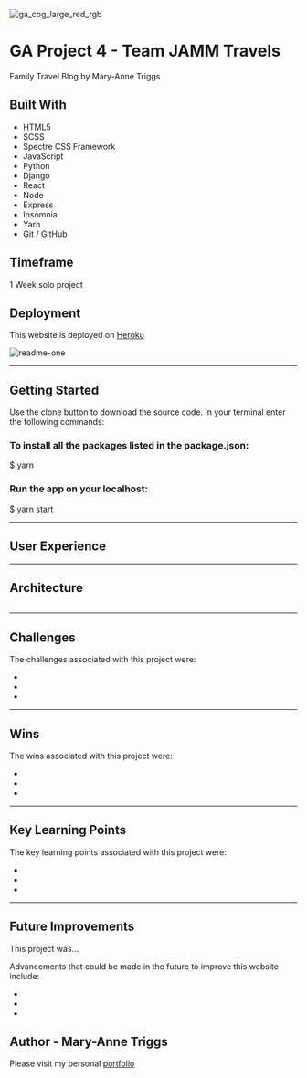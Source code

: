 ![ga_cog_large_red_rgb](https://cloud.githubusercontent.com/assets/40461/8183776/469f976e-1432-11e5-8199-6ac91363302b.png)

# GA Project 4 - Team JAMM Travels
Family Travel Blog by Mary-Anne Triggs

## Built With

* HTML5
* SCSS
* Spectre CSS Framework
* JavaScript
* Python
* Django
* React
* Node
* Express
* Insomnia
* Yarn
* Git / GitHub

## Timeframe

1 Week solo project

## Deployment

This website is deployed on [Heroku](https://team-jamm-travels.herokuapp.com)

![readme-one](images-and-blogs/images/homepage.gif)

---

## Getting Started

Use the clone button to download the source code. In your terminal enter the following commands:

### To install all the packages listed in the package.json:
$ yarn

### Run the app on your localhost:
$ yarn start

---

## User Experience

---

## Architecture

```js

```

---

## Challenges

The challenges associated with this project were:

*
*
*

---

## Wins

The wins associated with this project were:

*
*
*

---

## Key Learning Points

The key learning points associated with this project were:

*
*
*

---

## Future Improvements

This project was...

Advancements that could be made in the future to improve this website include:

- 
- 
- 

## Author - Mary-Anne Triggs

Please visit my personal [portfolio](www.maryannetriggs.com)

